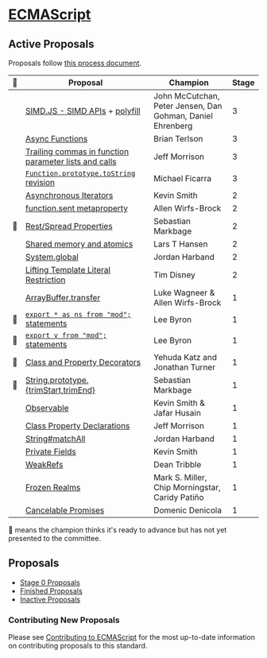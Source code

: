 [ECMAScript](https://github.com/tc39/ecma262)
====

## Active Proposals
Proposals follow [this process document](https://tc39.github.io/process-document/).

| 🚀 | Proposal                                                                                                  | Champion                           | Stage |
|---|-----------------------------------------------------------------------------------------------------------|------------------------------------|-------|
|   | [SIMD.JS - SIMD APIs](https://docs.google.com/presentation/d/1MY9NHrHmL7ma7C8dyNXvmYNNGgVmmxXk8ZIiQtPlfH4/edit?usp=sharing) + [polyfill](http://tc39.github.io/ecmascript_simd/) | John McCutchan, Peter Jensen, Dan Gohman, Daniel Ehrenberg | 3 |
|   | [Async Functions](https://github.com/tc39/ecmascript-asyncawait)                                          | Brian Terlson                      | 3 |
|   | [Trailing commas in function parameter lists and calls](https://jeffmo.github.io/es-trailing-function-commas/) | Jeff Morrison                 | 3 |
|   | [`Function.prototype.toString` revision](https://github.com/tc39/Function-prototype-toString-revision)    | Michael Ficarra                    | 3 |
|   | [Asynchronous Iterators](https://github.com/tc39/proposal-async-iteration)                                | Kevin Smith                        | 2 |
|   | [function.sent metaproperty](https://github.com/allenwb/ESideas/blob/master/Generator%20metaproperty.md)  | Allen Wirfs-Brock                  | 2 |
| 🚀 | [Rest/Spread Properties](https://github.com/sebmarkbage/ecmascript-rest-spread)                           | Sebastian Markbage                 | 2 |
|   | [Shared memory and atomics](https://github.com/tc39/ecmascript_sharedmem)                                 | Lars T Hansen                      | 2 |
|   | [System.global](https://github.com/tc39/proposal-global)                                                  | Jordan Harband                     | 2 |
|   | [Lifting Template Literal Restriction](https://github.com/disnet/template-literal-revision)               | Tim Disney                         | 2 |
|   | [ArrayBuffer.transfer](https://gist.github.com/lukewagner/2735af7eea411e18cf20)                           | Luke Wagneer & Allen Wirfs-Brock   | 1 |
| 🚀 | [`export * as ns from "mod";` statements](https://github.com/leebyron/ecmascript-export-ns-from)          | Lee Byron                          | 1 |
| 🚀 | [`export v from "mod";` statements](https://github.com/leebyron/ecmascript-export-default-from)           | Lee Byron                          | 1 |
| 🚀 | [Class and Property Decorators](https://github.com/wycats/javascript-decorators/blob/master/README.md)    | Yehuda Katz and Jonathan Turner    | 1 |
| 🚀 | [String.prototype.{trimStart,trimEnd}](https://github.com/sebmarkbage/ecmascript-string-left-right-trim) | Sebastian Markbage                 | 1 |
|   | [Observable](https://github.com/zenparsing/es-observable)                                                 | Kevin Smith & Jafar Husain         | 1 |
|   | [Class Property Declarations](https://github.com/jeffmo/es-class-fields-and-static-properties)            | Jeff Morrison                      | 1 |
|   | [String#matchAll](https://github.com/tc39/String.prototype.matchAll)                                      | Jordan Harband                     | 1 |
|   | [Private Fields](https://github.com/zenparsing/es-private-fields)                                         | Kevin Smith                        | 1 |
|   | [WeakRefs](https://github.com/tc39/proposal-weakrefs)                                                     | Dean Tribble                       | 1 |
|   | [Frozen Realms](https://github.com/FUDCo/frozen-realms)                                      | Mark S. Miller, Chip Morningstar, Caridy Patiño | 1 |
|   | [Cancelable Promises](https://docs.google.com/presentation/d/1V4vmC54gJkwAss1nfEt9ywc-QOVOfleRxD5qtpMpc8U/edit?usp=sharing) | Domenic Denicola | 1 |

🚀 means the champion thinks it's ready to advance but has not yet presented to the committee.

## Proposals
 - [Stage 0 Proposals](stage-0-proposals.md)
 - [Finished Proposals](finished-proposals.md)
 - [Inactive Proposals](inactive-proposals.md)

### Contributing New Proposals

Please see [Contributing to ECMAScript](/CONTRIBUTING.md) for the most up-to-date information on contributing proposals to this standard.
